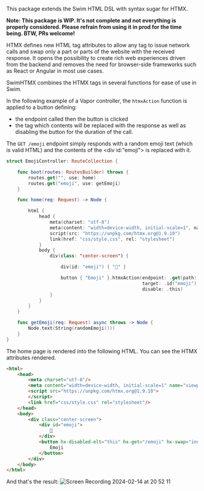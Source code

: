 This  package extends the Swim HTML DSL with syntax sugar for HTMX.

**Note: This package is WIP. It's not complete and not everything is properly considered. Please refrain from using it in prod for the time being. BTW, PRs welcome!**

HTMX defines new HTML tag attributes to allow any tag to issue network calls and swap only a part or parts of the website with the received response. It opens the possibility to create rich web experiences driven from the backend and removes the need for browser-side frameworks such as React or Angular in most use cases.

SwimHTMX combines the HTMX tags in several functions for ease of use in Swim.

In the following example of a Vapor controller, the `htmxAction` function is applied to a button defining:
- the endpoint called then the button is clicked
- the tag which contents will be replaced with the response
as well as disabling the button for the duration of the call.

The `GET /emoji` endpoint simply responds with a random emoji text (which is valid HTML) and the contents of the <div id:"emoji"> is replaced with it.

```Swift
struct EmojiController: RouteCollection {

    func boot(routes: RoutesBuilder) throws {
        routes.get("", use: home)
        routes.get("emoji", use: getEmoji)
    }

    func home(req: Request) -> Node {

        html {
            head {
                meta(charset: "utf-8")
                meta(content: "width=device-width, initial-scale=1", name: "viewport")
                script(src: "https://unpkg.com/htmx.org@1.9.10")
                link(href: "css/style.css", rel: "stylesheet")
            }
            body {
                div(class: "center-screen") {

                    div(id: "emoji") { "🙂" }

                    button { "Emoji" }.htmxAction(endpoint: .get(path: "/emoji"),
                                                  target: .id("emoji"),
                                                  disable: .this)
                }
            }
        }
    }

    func getEmoji(req: Request) async throws -> Node {
        Node.text(String(randomEmoji()))
    }
}
```

The home page is rendered into the following HTML. You can see the HTMX attributes rendered.

```HTML
<html>
	<head>
		<meta charset="utf-8"/>
		<meta content="width=device-width, initial-scale=1" name="viewport"/>
		<script src="https://unpkg.com/htmx.org@1.9.10">
		</script>
		<link href="css/style.css" rel="stylesheet"/>
	</head>
	<body>
		<div class="center-screen">
			<div id="emoji">
				🙂
			</div>
			<button hx-disabled-elt="this" hx-get="/emoji" hx-swap="innerHTML" hx-target="#emoji">
				Emoji
			</button>
		</div>
	</body>
</html>
```
And that's the result:
![Screen Recording 2024-02-14 at 20 52 11](https://github.com/maciejtrybilo/Swim-htmx/assets/1718852/5f34604a-f083-435f-b6c4-a50f05bfd628)
